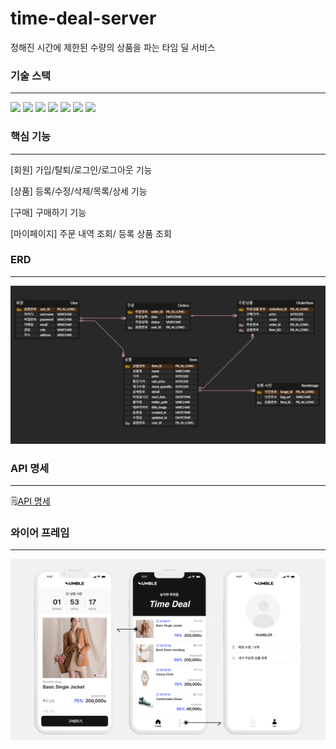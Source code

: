 # time-deal-server

정해진 시간에 제한된 수량의 상품을 파는 타임 딜 서비스

### 기술 스택

---

<img src="https://img.shields.io/badge/java-007396?style=for-the-badge&logo=java&logoColor=white">
<img src="https://img.shields.io/badge/springboot-6DB33F?style=for-the-badge&logo=springboot&logoColor=white">
<img src="https://img.shields.io/badge/gradle-02303A?style=for-the-badge&logo=gradle&logoColor=white">
<img src="https://img.shields.io/badge/mysql-4479A1?style=for-the-badge&logo=mysql&logoColor=white">

<img src="https://img.shields.io/badge/amazon ec2-FF9900?style=for-the-badge&logo=amazonaws&logoColor=white">
<img src="https://img.shields.io/badge/amazon s3-569A31?style=for-the-badge&logo=amazonaws&logoColor=white">
<img src="https://img.shields.io/badge/Docker-2496ED?style=for-the-badge&logo=Docker&logoColor=white">

### 핵심 기능

---

[회원] 가입/탈퇴/로그인/로그아웃 기능

[상품] 등록/수정/삭제/목록/상세 기능

[구매] 구매하기 기능

[마이페이지] 주문 내역 조회/ 등록 상품 조회

### ERD

---

![image-20230410002350738](README.assets/image-20230410002350738.png)

### API 명세

---

:spiral_notepad:[API 명세](https://www.notion.so/sjjin/661d1e2b74984d9288f622aaa1f926ad?v=3b220cd61e61492992b549cd4538975b&pvs=4)

### 와이어 프레임

---

![image-20230410002735853](README.assets/image-20230410002735853.png)

